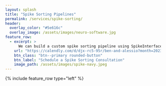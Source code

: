 ```yaml
---
layout: splash
title: "Spike Sorting Pipelines"
permalink: /services/spike-sorting/
header:
  overlay_color: "#5e616c"
  overlay_image: /assets/images/neuro-software.jpg
feature_row:
  - excerpt: >
      We can build a custom spike sorting pipeline using SpikeInterface, taking into account your specific task, recording technology, and scientific questions. This pipeline will be open source and we will work with your team to train them how to use the pipeline and make modifications.
    url: "https://calendly.com/d/djx-rc5-95r/ben-and-alessio?month=2023-05"
    btn_class: "btn--primary rounded-button"
    btn_label: "Schedule a Spike Sorting Consultation"
    image_path: /assets/images/spike-navy.jpeg
---
```

{% include feature_row type="left" %}